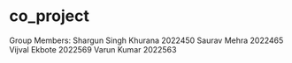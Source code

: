 # co_project

Group Members:
Shargun Singh Khurana 2022450
Saurav Mehra 2022465
Vijval Ekbote 2022569
Varun Kumar 2022563

